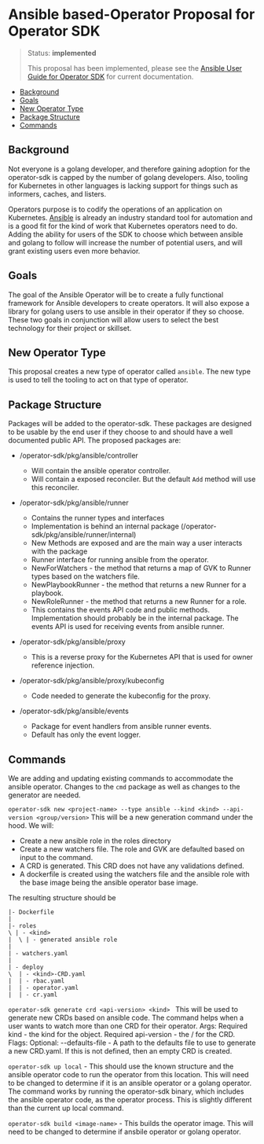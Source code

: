 # Ansible based-Operator Proposal for Operator SDK

> Status: **implemented**
> 
> This proposal has been implemented, please see the [Ansible User Guide for Operator SDK](http://sdk.operatorframework.io/docs/ansible/) for current documentation.

- [Background](#background)
- [Goals](#goals)
- [New Operator Type](#new-operator-type)
- [Package Structure](#package-structure)
- [Commands](#commands)

## Background

Not everyone is a golang developer, and therefore gaining adoption for the operator-sdk is capped by the number of golang developers. Also, tooling for Kubernetes in other languages is lacking support for things such as informers, caches, and listers.

Operators purpose is to codify the operations of an application on Kubernetes. [Ansible](https://www.ansible.com/) is already an industry standard tool for automation and is a good fit for the kind of work that Kubernetes operators need to do. Adding the ability for users of the SDK to choose which between ansible and golang to follow will increase the number of potential users, and will grant existing users even more behavior.

## Goals

The goal of the Ansible Operator will be to create a fully functional framework for Ansible developers to create operators. It will also expose a library for golang users to use ansible in their operator if they so choose. These two goals in conjunction will allow users to select the best technology for their project or skillset.

## New Operator Type

This proposal creates a new type of operator called `ansible`.  The new type is used to tell the tooling to act on that type of operator.

## Package Structure
Packages will be added to the operator-sdk. These packages are designed to be usable by the end user if they choose to and should have a well documented public API. The proposed packages are:
* /operator-sdk/pkg/ansible/controller
  * Will contain the ansible operator controller.
  * Will contain a exposed reconciler. But the default `Add` method will use this reconciler.
* /operator-sdk/pkg/ansible/runner
  * Contains the runner types and interfaces
  * Implementation is behind an internal package (/operator-sdk/pkg/ansible/runner/internal)
  * New Methods are exposed and are the main way a user interacts with the package
  * Runner interface for running ansible from the operator.
  * NewForWatchers - the method that returns a map of GVK to Runner types based on the watchers file.
  * NewPlaybookRunner - the method that returns a new Runner for a playbook.
  * NewRoleRunner - the method that returns a new Runner for a role.
  * This contains the events API code and public methods. Implementation should probably be in the internal package. The events API is used for receiving events from ansible runner.

* /operator-sdk/pkg/ansible/proxy
  * This is a reverse proxy for the Kubernetes API that is used for owner reference injection.
* /operator-sdk/pkg/ansible/proxy/kubeconfig
  * Code needed to generate the kubeconfig for the proxy.
* /operator-sdk/pkg/ansible/events
  * Package for event handlers from ansible runner events.
  * Default has only the event logger.


## Commands
We are adding and updating existing commands to accommodate the ansible operator.  Changes to the `cmd` package as well as changes to the generator are needed.

`operator-sdk new <project-name> --type ansible --kind <kind> --api-version <group/version>`  This will be a new generation command under the hood. We will:
* Create a new ansible role in the roles directory
* Create a new watchers file. The role and GVK are defaulted based on input to the command.
* A CRD is generated. This CRD does not have any validations defined.
* A dockerfile is created using the watchers file and the ansible role with the base image being the ansible operator base image.

The resulting structure should be
```
|- Dockerfile
|
|- roles
\ | - <kind>
|  \ | - generated ansible role
|
| - watchers.yaml
|
| - deploy
\  | - <kind>-CRD.yaml
|  | - rbac.yaml
|  | - operator.yaml
|  | - cr.yaml
```

`operator-sdk generate crd <api-version> <kind> ` This will be used to generate new CRDs based on ansible code. The command helps when a user wants to watch more than one CRD for their operator.
Args:
Required kind - the kind for the object.
Required api-version - the <group>/<version> for the CRD.
Flags:
Optional: --defaults-file - A path to the defaults file to use to generate a new CRD.yaml. If this is not defined, then an empty CRD is created.

`operator-sdk up local` - This should use the known structure and the ansible operator code to run the operator from this location. This will need to be changed to determine if it is an ansible operator or a golang operator. The command works by running the operator-sdk binary, which includes the ansible operator code, as the operator process. This is slightly different than the current up local command.

`operator-sdk build <image-name>` - This builds the operator image. This will need to be changed to determine if ansbile operator or golang operator.


